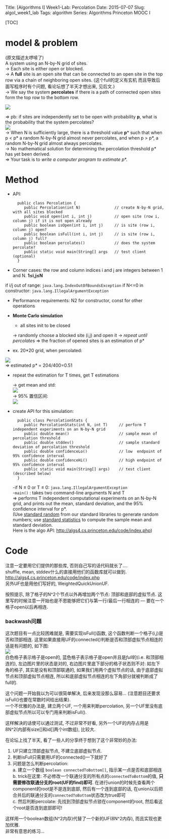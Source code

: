 Title: [Algorithms I] Week1-Lab: Percolation
Date: 2015-07-07
Slug:  algoI_week1_lab
Tags: algorithm
Series: Algorithms Princeton MOOC I 
 
[TOC]
 
model & problem
===============
(原文描述太啰嗦了)  
A system using an N-by-N grid of sites.   
→ Each site is either open or blocked.   
→ A **full** site is an open site that can be connected to an open site in the top row via a chain of neighboring open sites. (这个full的定义有玄机 而且导致后面写程序时有个问题, 看论坛想了半天才想出来, 见后文.)  
→ We say the system **percolates** if there is a path of connected open sites form the top row to the bottom row.   

![](../images/file:///home/wx/Dropbox/ZIM_NOTES/0._TmpNotes/Algorithms%2C_4th_ed/Week1-Assignment-Percolation/pasted_image.png)   

⇒ pb: if sites are independently set to be open with probability **p**, what is the probability that the system percolates?   
![](../images/file:///home/wx/Dropbox/ZIM_NOTES/0._TmpNotes/Algorithms%2C_4th_ed/Week1-Assignment-Percolation/pasted_image001.png)   
→ When N is sufficiently large, there is a threshold value **p*** such that when p < p* a random N-by-N grid almost never percolates, and when p > p*, a random N-by-N grid almost always percolates.   
→ No mathematical solution for determining the percolation threshold p* has yet been derived.   
⇒ Your task is to *write a computer program to estimate p**.   


Method
======


* API:

        public class Percolation {
           public Percolation(int N)               // create N-by-N grid, with all sites blocked
           public void open(int i, int j)          // open site (row i, column j) if it is not open already
           public boolean isOpen(int i, int j)     // is site (row i, column j) open?
           public boolean isFull(int i, int j)     // is site (row i, column j) full?
           public boolean percolates()             // does the system percolate?
           public static void main(String[] args   // test client (optional)
        }


* Corner cases: the row and column indices i and j are integers between 1 and N. **1≤i,j≤N**

if i/j out of range: ``java.lang.IndexOutOfBoundsException``
if N<=0 in constructor: ``java.lang.IllegalArgumentException``

* Performance requirements: N2 for constructor, const for other operations



* **Monte Carlo simulation**
	* all sites init to be closed

    → randomly choose a blocked site (i,j) and open it 
    → *repeat until percolates* ⇒ the fraction of opened sites is an estimation of p*


* ex. 20*20 grid, when percolated: 

![](../images/file:///home/wx/Dropbox/ZIM_NOTES/0._TmpNotes/Algorithms%2C_4th_ed/Week1-Assignment-Percolation/pasted_image002.png)   
⇒ estimated p* = 204/400=0.51
	

* repeat the estimation for T times, get T estimations 

    → get mean and std:    
    ![](../images/file:///home/wx/Dropbox/ZIM_NOTES/0._TmpNotes/Algorithms%2C_4th_ed/Week1-Assignment-Percolation/pasted_image003.png)   
    → 95% 置信区间:   
    ![](../images/file:///home/wx/Dropbox/ZIM_NOTES/0._TmpNotes/Algorithms%2C_4th_ed/Week1-Assignment-Percolation/pasted_image004.png) 
	

* create API for this simulation: 

        public class PercolationStats {
           public PercolationStats(int N, int T)     // perform T independent experiments on an N-by-N grid
           public double mean()                      // sample mean of percolation threshold
           public double stddev()                    // sample standard deviation of percolation threshold
           public double confidenceLo()              // low  endpoint of 95% confidence interval
           public double confidenceHi()              // high endpoint of 95% confidence interval
           public static void main(String[] args)    // test client (described below)
        }
    

    -if  N ≤ 0 or T ≤ 0: ``java.lang.IllegalArgumentException``  
    -``main()`` : takes two command-line arguments N and T  
⇒ performs T independent computational experiments on an N-by-N grid, and prints out the mean, standard deviation, and the 95% confidence interval for p*.   
(Use [standard random](http://introcs.cs.princeton.edu/java/stdlib/javadoc/StdRandom.html) from our standard libraries to generate random numbers; use [standard statistics](http://introcs.cs.princeton.edu/java/stdlib/javadoc/StdStats.html) to compute the sample mean and standard deviation.   
Here is the algo API: <http://algs4.cs.princeton.edu/code/index.php>)  


Code
====

注意一定要用它们提供的那些库, 否则自己写的话代码就长了....   
shuffle, mean, stddev什么的直接用他们的函数库就可以做到.   
<http://algs4.cs.princeton.edu/code/index.php>   
另外UF也是用他们写好的, WeightedQuickUnionUF.   

按照提示, 除了格子的N^2个节点以外再增加两个节点: 顶部和底部的虚拟节点. 这里写的时候注意一开始也是不恩能够把它们与第一行/最后一行相连的 — 要在一个格子open以后再相连. 

### backwash问题  
这次题目有一点比较困难就是, 需要实现isFull()函数, 这个函数判断一个格子(i,j)是否和顶部相连. 这里如果直接用UF的connected()判断是否和顶部虚拟节点相连的话是有问题的, 如下图:   
![](../images/file:///home/wx/Dropbox/ZIM_NOTES/0._TmpNotes/Algorithms%2C_4th_ed/Week1-Assignment-Percolation/pasted_image005.png)   
白色格子表示格子是open的, 蓝色格子表示格子是open并且是*full*的(i.e. 和顶部相连的), 左边图片里的状态是对的, 右边图片里底下部分的格子状态则不对: 如左下角的格子, 其实是没有和顶部联通的, 如果我们用两个虚拟节点的话, 由于底部虚拟节点和顶部虚拟节点相连, 所以和底部虚拟节点相连的左下角部分就被判断成了full的. 

这个问题一开始我以为可以很简单解决, 后来发现没那么容易... (注意题目还要求isFull()也要在常数时间给出结果).  
一个不优雅的办法是, 建立两个UF, 一个用来判断percolation, 另一个UF里没有底部虚拟节点所以可以专门用来判断isFull(). 

这样解决的话使可以通过测试, 不过非常不好看, 另外一个UF的内存占用是8N^2(内部有size[]和id[]两个int数组), 比较大. 

在论坛上找了半天, 看了一些人的分享终于想到了这个非常妙的办法: 

1. UF只建立顶部虚拟节点, 不建立底部虚拟节点. 
2. 判断isFull只需要用UF的connected()一下就好了
3. 问题是怎么判断percolation:   
    a. 建立一个数组 ``boolean connectedToBottom[]``, 指示某一点是否和底部相连   
    b. trick在这里: 不必修改一个联通分支的所有点的``connectedToBottom``的值, **只需要修改联通分支的root(UF的find)即可**. 在进行union的时候先查看两个component的root是不是连到底部, 然后有一个连到底部的话, 在union以后把合并后的联通分支的``connectedToBottom``状态改为true即可   
    c. 然后判断percolate: 先找到顶部虚拟节点锁在component的root, 然后看这个root是否连到底部即可!   

这样用一个boolean数组(N^2内存)代替了一个新的UF(8N^2内存), 而且实现也更加优雅.    
非常有意思的练习...




